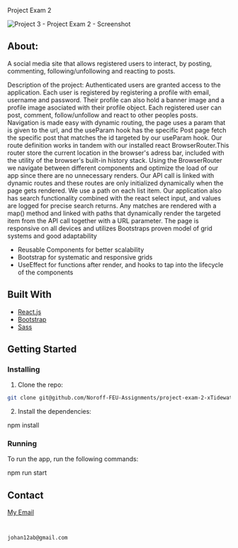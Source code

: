 Project Exam 2

![Project 3 - Project Exam 2 - Screenshot](https://user-images.githubusercontent.com/79268288/224323173-5251307a-b91e-4414-8e3d-9ae5d90bb63a.png)




## About:
A social media site that allows registered users to interact, by posting, commenting, following/unfollowing and reacting to posts. 

Description of the project:
Authenticated users are granted access to the application. Each user is registered by registering a profile with email, username and password. Their profile can also hold a banner image and a profile image asociated with their profile object. Each registered user can post, comment, follow/unfollow and react to other peoples posts. Navigation is made easy with dynamic routing, the page uses a param that is given to the url, and the useParam hook has the specific Post page fetch the specific post that matches the id targeted by our useParam hook. Our route definition works in tandem with our installed react BrowserRouter.This router store the current location in the browser's adress bar, included with the utility of the browser's built-in history stack. Using the BrowserRouter we navigate between different components and optimize the load of our app since there are no unnecessary renders. Our API call is linked with dynamic routes and these routes are only initialized dynamically when the page gets rendered. We use a path on each list item. Our application also has search functionality combined with the react select input, and values are logged for precise search returns. Any matches are rendered with a map() method and linked with paths that dynamically render the targeted item from the API call together with a URL parameter. The page is responsive on all devices and utilizes Bootstraps proven model of grid systems and good adaptability

- Reusable Components for better scalability
- Bootstrap for systematic and responsive grids
- UseEffect for functions after render, and hooks to tap into the lifecycle of the components

## Built With



- [React.js](https://reactjs.org/)
- [Bootstrap](https://getbootstrap.com)
- [Sass](https://sass-lang.com/)


## Getting Started

### Installing



1. Clone the repo:
```bash
git clone git@github.com/Noroff-FEU-Assignments/project-exam-2-xTidewaterx.git

```



2. Install the dependencies:


npm install


### Running


To run the app, run the following commands:


npm run start



## Contact

[My Email](johan12ab@gmail.com)
```bash


johan12ab@gmail.com
```

